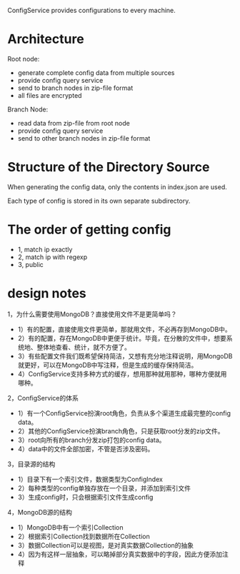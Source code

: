 ConfigService provides configurations to every machine.

# Architecture
Root node:
+ generate complete config data from multiple sources
+ provide config query service
+ send to branch nodes in zip-file format
+ all files are encrypted

Branch Node:
+ read data from zip-file from root node
+ provide config query service
+ send to other branch nodes in zip-file format

# Structure of the Directory Source
When generating the config data, only the contents in index.json are used.

Each type of config is stored in its own separate subdirectory.

# The order of getting config
+ 1, match ip exactly
+ 2, match ip with regexp
+ 3, public

# design notes
1，为什么需要使用MongoDB？直接使用文件不是更简单吗？
+ 1）有的配置，直接使用文件更简单，那就用文件，不必再存到MongoDB中。
+ 2）有的配置，存在MongoDB中更便于统计。毕竟，在分散的文件中，想要系统地、整体地查看、统计，就不方便了。
+ 3）有些配置文件我们既希望保持简洁，又想有充分地注释说明，用MongoDB就更好，可以在MongoDB中写注释，但是生成的缓存保持简洁。
+ 4）ConfigService支持多种方式的缓存，想用那种就用那种，哪种方便就用哪种。

2，ConfigService的体系
+ 1）有一个ConfigService扮演root角色，负责从多个渠道生成最完整的config data。
+ 2）其他的ConfigService扮演branch角色，只是获取root分发的zip文件。
+ 3）root向所有的branch分发zip打包的config data。
+ 4）data中的文件全部加密，不管是否涉及密码。

3，目录源的结构
+ 1）目录下有一个索引文件，数据类型为ConfigIndex
+ 2）每种类型的config单独存放在一个目录，并添加到索引文件
+ 3）生成config时，只会根据索引文件生成config

4，MongoDB源的结构
+ 1）MongoDB中有一个索引Collection
+ 2）根据索引Collection找到数据所在Collection
+ 3）数据Collection可以是视图，是对真实数据Collection的抽象
+ 4）因为有这样一层抽象，可以略掉部分真实数据中的字段，因此方便添加注释
